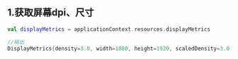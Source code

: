 ## 1.获取屏幕dpi、尺寸

```kotlin
val displayMetrics = applicationContext.resources.displayMetrics

//输出
DisplayMetrics{density=3.0, width=1080, height=1920, scaledDensity=3.0, xdpi=480.0, ydpi=480.0}
```

